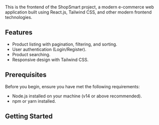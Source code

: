 This is the frontend of the ShopSmart project, a modern e-commerce web application built using React.js, Tailwind CSS, and other modern frontend technologies.

## Features

- Product listing with pagination, filtering, and sorting.
- User authentication (Login/Register).
- Product searching.
- Responsive design with Tailwind CSS.

## Prerequisites

Before you begin, ensure you have met the following requirements:

- Node.js installed on your machine (v14 or above recommended).
- npm or yarn installed.

## Getting Started